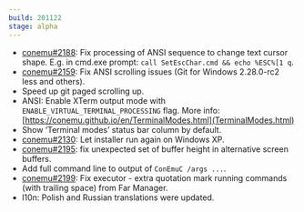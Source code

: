 ```yaml
---
build: 201122
stage: alpha
---
```


* [conemu#2188](https://github.com/Maximus5/ConEmu/issues/2188): Fix processing of ANSI sequence to change text cursor shape.
  E.g. in cmd.exe prompt: `call SetEscChar.cmd && echo %ESC%[1 q`.
* [conemu#2159](https://github.com/Maximus5/ConEmu/issues/2159): Fix ANSI scrolling issues (Git for Windows 2.28.0-rc2 less and others).
* Speed up git paged scrolling up.
* ANSI: Enable XTerm output mode with `ENABLE_VIRTUAL_TERMINAL_PROCESSING` flag.
  More info: [https://conemu.github.io/en/TerminalModes.html](TerminalModes.html)
* Show ‘Terminal modes’ status bar column by default.
* [conemu#2130](https://github.com/Maximus5/ConEmu/issues/2130): Let installer run again on Windows XP.
* [conemu#2195](https://github.com/Maximus5/ConEmu/issues/2195): fix unexpected set of buffer height in alternative screen buffers.
* Add full command line to output of `ConEmuC /args ...`.
* [conemu#2199](https://github.com/Maximus5/ConEmu/issues/2199): Fix executor - extra quotation mark running commands (with trailing space) from Far Manager.
* l10n: Polish and Russian translations were updated.

